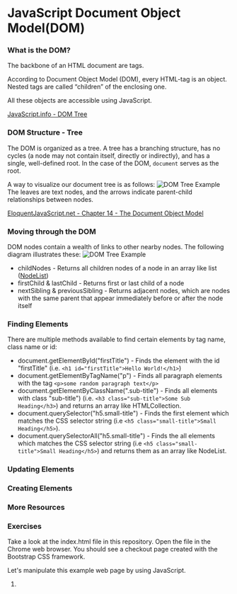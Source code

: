 # JavaScript Document Object Model(DOM)

### What is the DOM?

The backbone of an HTML document are tags.

According to Document Object Model (DOM), every HTML-tag is an object. Nested tags are called “children” of the enclosing one.

All these objects are accessible using JavaScript.

[JavaScript.info - DOM Tree](https://javascript.info/dom-nodes)

### DOM Structure - Tree

The DOM is organized as a tree. A tree has a branching structure, has no cycles (a node may not contain itself, directly or indirectly), and has a single, well-defined root. In the case of the DOM, `document` serves as the root.

A way to visualize our document tree is as follows:
![DOM Tree Example](https://eloquentjavascript.net/img/html-tree.svg)
The leaves are text nodes, and the arrows indicate parent-child relationships between nodes.

[EloquentJavaScript.net - Chapter 14 - The Document Object Model](https://eloquentjavascript.net/14_dom.html)

### Moving through the DOM

DOM nodes contain a wealth of links to other nearby nodes. The following diagram illustrates these:
![DOM Tree Example](https://eloquentjavascript.net/img/html-links.svg)

- childNodes - Returns all children nodes of a node in an array like list ([NodeList](https://developer.mozilla.org/en-US/docs/Web/API/NodeList))
- firstChild & lastChild - Returns first or last child of a node
- nextSibling & previousSibling - Returns adjacent nodes, which are nodes with the same parent that appear immediately before or after the node itself

### Finding Elements

There are multiple methods available to find certain elements by tag name, class name or id:

- document.getElementById("firstTitle") - Finds the element with the id "firstTitle" (i.e. `<h1 id="firstTitle">Hello World!</h1>`)
- document.getElementByTagName("p") - Finds all paragraph elements with the tag `<p>some random paragraph text</p>`
- document.getElementByClassName(".sub-title") - Finds all elements with class "sub-title") (i.e. `<h3 class="sub-title">Some Sub Heading</h3>`) and returns an array like HTMLCollection.
- document.querySelector("h5.small-title") - Finds the first element which matches the CSS selector string (i.e `<h5 class="small-title">Small Heading</h5>`).
- document.querySelectorAll("h5.small-title") - Finds the all elements which matches the CSS selector string (i.e `<h5 class="small-title">Small Heading</h5>`) and returns them as an array like NodeList.

### Updating Elements

### Creating Elements

### More Resources

### Exercises

Take a look at the index.html file in this repository. Open the file in the Chrome web browser. You should see a checkout page created with the Bootstrap CSS framework.

Let's manipulate this example web page by using JavaScript.

1.
